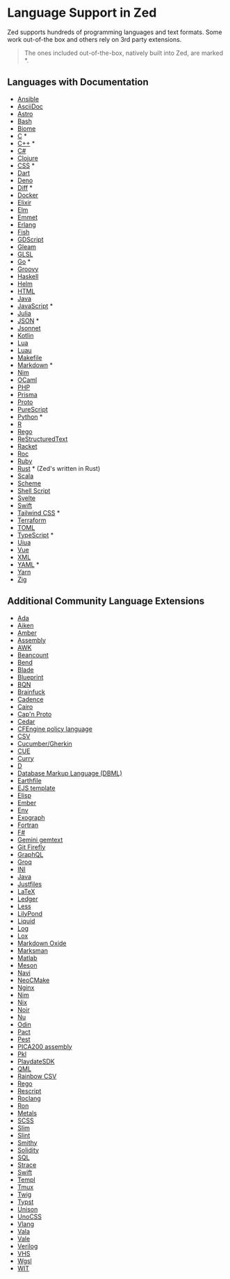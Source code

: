 # Language Support in Zed

Zed supports hundreds of programming languages and text formats.
Some work out-of-the box and others rely on 3rd party extensions.

> The ones included out-of-the-box, natively built into Zed, are marked *.

## Languages with Documentation

- [Ansible](./languages/ansible.md)
- [AsciiDoc](./languages/asciidoc.md)
- [Astro](./languages/astro.md)
- [Bash](./languages/bash.md)
- [Biome](./languages/biome.md)
- [C](./languages/c.md) *
- [C++](./languages/cpp.md) *
- [C#](./languages/csharp.md)
- [Clojure](./languages/clojure.md)
- [CSS](./languages/css.md) *
- [Dart](./languages/dart.md)
- [Deno](./languages/deno.md)
- [Diff](./languages/diff.md) *
- [Docker](./languages/docker.md)
- [Elixir](./languages/elixir.md)
- [Elm](./languages/elm.md)
- [Emmet](./languages/emmet.md)
- [Erlang](./languages/erlang.md)
- [Fish](./languages/fish.md)
- [GDScript](./languages/gdscript.md)
- [Gleam](./languages/gleam.md)
- [GLSL](./languages/glsl.md)
- [Go](./languages/go.md) *
- [Groovy](./languages/groovy.md)
- [Haskell](./languages/haskell.md)
- [Helm](./languages/helm.md)
- [HTML](./languages/html.md)
- [Java](./languages/java.md)
- [JavaScript](./languages/javascript.md) *
- [Julia](./languages/julia.md)
- [JSON](./languages/json.md) *
- [Jsonnet](./languages/jsonnet.md)
- [Kotlin](./languages/kotlin.md)
- [Lua](./languages/lua.md)
- [Luau](./languages/luau.md)
- [Makefile](./languages/makefile.md)
- [Markdown](./languages/markdown.md) *
- [Nim](./languages/nim.md)
- [OCaml](./languages/ocaml.md)
- [PHP](./languages/php.md)
- [Prisma](./languages/prisma.md)
- [Proto](./languages/proto.md)
- [PureScript](./languages/purescript.md)
- [Python](./languages/python.md) *
- [R](./languages/r.md)
- [Rego](./languages/rego.md)
- [ReStructuredText](./languages/rst.md)
- [Racket](./languages/racket.md)
- [Roc](./languages/roc.md)
- [Ruby](./languages/ruby.md)
- [Rust](./languages/rust.md) * (Zed's written in Rust)
- [Scala](./languages/scala.md)
- [Scheme](./languages/scheme.md)
- [Shell Script](./languages/sh.md)
- [Svelte](./languages/svelte.md)
- [Swift](./languages/swift.md)
- [Tailwind CSS](./languages/tailwindcss.md) *
- [Terraform](./languages/terraform.md)
- [TOML](./languages/toml.md)
- [TypeScript](./languages/typescript.md) *
- [Uiua](./languages/uiua.md)
- [Vue](./languages/vue.md)
- [XML](./languages/xml.md)
- [YAML](./languages/yaml.md) *
- [Yarn](./languages/yarn.md)
- [Zig](./languages/zig.md)

## Additional Community Language Extensions

- [Ada](https://github.com/wisn/zed-ada-language)
- [Aiken](https://github.com/aiken-lang/zed-aiken)
- [Amber](https://github.com/amber-lang/zed-amber-extension)
- [Assembly](https://github.com/DevBlocky/zed-asm)
- [AWK](https://github.com/dangh/zed-awk)
- [Beancount](https://github.com/zed-extensions/beancount)
- [Bend](https://github.com/mrpedrobraga/zed-bend)
- [Blade](https://github.com/bajrangCoder/zed-laravel-blade)
- [Blueprint](https://github.com/tfuxu/zed-blueprint)
- [BQN](https://github.com/DavidZwitser/zed-bqn)
- [Brainfuck](https://github.com/JosephTLyons/zed-brainfuck)
- [Cadence](https://github.com/janezpodhostnik/cadence.zed)
- [Cairo](https://github.com/trbutler4/zed-cairo)
- [Cap'n Proto](https://github.com/cmackenzie1/zed-capnp)
- [Cedar](https://github.com/chrnorm/zed-cedar)
- [CFEngine policy language](https://github.com/olehermanse/zed-cfengine)
- [CSV](https://github.com/huacnlee/zed-csv)
- [Cucumber/Gherkin](https://github.com/thlcodes/zed-extension-cucumber)
- [CUE](https://github.com/jkasky/zed-cue)
- [Curry](https://github.com/fwcd/zed-curry)
- [D](https://github.com/staysail/zed-d)
- [Database Markup Language (DBML)](https://github.com/shuklaayush/zed-dbml)
- [Earthfile](https://github.com/glehmann/earthfile.zed)
- [EJS template](https://github.com/dangh/zed-ejs)
- [Elisp](https://github.com/JosephTLyons/zed-elisp)
- [Ember](https://github.com/jylamont/zed-ember)
- [Env](https://github.com/zarifpour/zed-env)
- [Exograph](https://github.com/exograph/zed-extension)
- [Fortran](https://github.com/Xavier-Maruff/zed-fortran)
- [F#](https://github.com/nathanjcollins/zed-fsharp)
- [Gemini gemtext](https://github.com/clseibold/gemini-zed)
- [Git Firefly](https://github.com/d1y/git_firefly)
- [GraphQL](https://github.com/11bit/zed-extension-graphql)
- [Groq](https://github.com/juice49/zed-groq)
- [INI](https://github.com/bajrangCoder/zed-ini)
- [Java](https://github.com/zed-extensions/java)
- [Justfiles](https://github.com/jackTabsCode/zed-just)
- [LaTeX](https://github.com/rzukic/zed-latex)
- [Ledger](https://github.com/mrkstwrt/zed-ledger)
- [Less](https://github.com/jimliang/zed-less)
- [LilyPond](https://github.com/nwhetsell/lilypond-zed-extension)
- [Liquid](https://github.com/TheBeyondGroup/zed-shopify-liquid)
- [Log](https://github.com/evrensen467/zed-log)
- [Lox](https://github.com/arian81/zed-lox)
- [Markdown Oxide](https://github.com/Feel-ix-343/markdown-oxide-zed)
- [Marksman](https://github.com/vitallium/zed-marksman)
- [Matlab](https://github.com/rzukic/zed-matlab)
- [Meson](https://github.com/hqnna/zed-meson)
- [Navi](https://github.com/navi-language/zed-navi)
- [NeoCMake](https://github.com/k0tran/zed_neocmake)
- [Nginx](https://github.com/d1y/nginx-zed)
- [Nim](https://github.com/foxoman/zed-nim)
- [Nix](https://github.com/zed-extensions/nix)
- [Noir](https://github.com/shuklaayush/zed-noir)
- [Nu](https://github.com/zed-extensions/nu)
- [Odin](https://github.com/rxptr/zed-odin)
- [Pact](https://github.com/kadena-community/pact-zed)
- [Pest](https://github.com/pest-parser/zed-pest)
- [PICA200 assembly](https://github.com/Squareheron942/zed-pica200)
- [Pkl](https://github.com/Moshyfawn/pkl-zed)
- [PlaydateSDK](https://github.com/notpeter/playdate-zed-extension)
- [QML](https://github.com/lkroll/zed-qml)
- [Rainbow CSV](https://github.com/weartist/zed-rainbow-csv)
- [Rego](https://github.com/StyraInc/zed-rego)
- [Rescript](https://github.com/humaans/rescript-zed)
- [Roclang](https://github.com/h2000/zed-roc)
- [Ron](https://github.com/onbjerg/zed-ron)
- [Metals](https://github.com/scalameta/metals-zed)
- [SCSS](https://github.com/bajrangCoder/zed-scss)
- [Slim](https://github.com/calmyournerves/zed-slim)
- [Slint](https://gitlab.com/flukejones/zed-slint)
- [Smithy](https://github.com/joshrutkowski/zed-smithy)
- [Solidity](https://github.com/zarifpour/zed-solidity)
- [SQL](https://github.com/evrensen467/zed-sql)
- [Strace](https://github.com/sigmaSd/zed-strace)
- [Swift](https://github.com/zed-extensions/swift)
- [Templ](https://github.com/makifdb/zed-templ)
- [Tmux](https://github.com/dangh/zed-tmux)
- [Twig](https://github.com/YussufSassi/zed-twig)
- [Typst](https://github.com/WeetHet/typst.zed)
- [Unison](https://github.com/zetashift/unison-zed)
- [UnoCSS](https://github.com/bajrangCoder/zed-unocss)
- [Vlang](https://github.com/lv37/zed-v)
- [Vala](https://github.com/FyraLabs/zed-vala)
- [Vale](https://github.com/koozz/zed-vale)
- [Verilog](https://github.com/someone13574/zed-verilog-extension)
- [VHS](https://github.com/eth0net/zed-vhs)
- [Wgsl](https://github.com/luan/zed-wgsl)
- [WIT](https://github.com/valentinegb/zed-wit)
